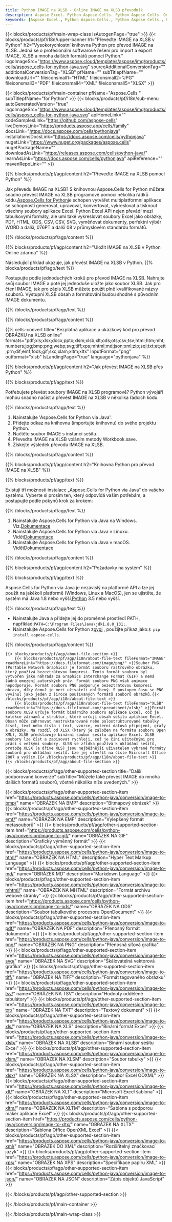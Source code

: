 ```yaml
---
title: Python IMAGE na XLSB - Online IMAGE na XLSB převodník
description: Aspose Excel. Python Aspose.Cells. Python Aspose Cells. Online zdarma Python Převést OBRÁZEK do formátu uložení XLSB. Python IMAGE do formátu XLSB. Uložit IMAGE na XLSB Python.
keywords: [Aspose Excel., Python Aspose.Cells., Python Aspose Cells., Python IMAGE to XLSB saveformat., Free Online IMAGE to XLSB Python., Python Convert IMAGE to XLSB]
---
```

{{< blocks/products/pf/main-wrap-class isAutogenPage="true" >}}
{{< blocks/products/pf/i18n/upper-banner h1="Převeďte IMAGE na XLSB v Python" h2="Vysokorychlostní knihovna Python pro převod IMAGE na XLSB. Jedná se o profesionální softwarové řešení pro import a export IMAGE, XLSB a mnoha dalších formátů pomocí Python." logoImageSrc="https://www.aspose.cloud/templates/aspose/img/products/cells/aspose_cells-for-python-java.svg" sourceAdditionalConversionTag="" additionalConversionTag="XLSB" pfName="" subTitlepfName="" downloadUrl="" fileiconsmall1="HTML" fileiconsmall2="JPG" fileiconsmall3="PDF" fileiconsmall4="XML" fileiconsmall5="XLSX" >}}

{{< blocks/products/pf/main-container pfName="Aspose.Cells " subTitlepfName="for Python" >}}
{{< blocks/products/pf/i18n/sub-menu autoGeneratedVersion="true" logoImageSrc="https://www.aspose.cloud/templates/aspose/img/products/cells/aspose_cells-for-python-java.svg" apiHomeLink="" codeSamplesLink="https://github.com/aspose-cells" liveDemosLink="https://products.aspose.app/cells/family" docsLink="https://docs.aspose.com/cells/pythonjava" installationsDocsLink="https://docs.aspose.com/cells/pythonjava" nugetLink="https://www.nuget.org/packages/aspose.cells" nugetPackageName="" downloadAsLink="https://releases.aspose.com/cells/python-java/" learnAsLink="https://docs.aspose.com/cells/pythonjava" apiReference="" mavenRepoLink="" >}}


{{% blocks/products/pf/agp/content h2="Převeďte IMAGE na XLSB pomocí Python" %}}

 Jak převedu IMAGE na XLSB? S knihovnou Aspose.Cells for Python můžete snadno převést IMAGE na XLSB programově pomocí několika řádků kódu.[Aspose.Cells for Python](https://pypi.org/project/aspose-cells)je schopen vytvářet multiplatformní aplikace se schopností generovat, upravovat, konvertovat, vykreslovat a tisknout všechny soubory aplikace Excel. Python Excel API nejen převádí mezi tabulkovými formáty, ale umí také vykreslovat soubory Excel jako obrázky, PDF, HTML, ODS, CSV, CSV, SVG, vyměňovat dokumenty, perfektní výběr WORD a další, 076PT a další 08 v průmyslovém standardu formátů.
 
{{% /blocks/products/pf/agp/content %}}

{{% blocks/products/pf/agp/content h2="Uložit IMAGE na XLSB v Python Online zdarma" %}}

Následující příklad ukazuje, jak převést IMAGE na XLSB v Python.
{{% blocks/products/pf/agp/text %}}

Postupujte podle jednoduchých kroků pro převod IMAGE na XLSB. Nahrajte svůj soubor IMAGE a poté jej jednoduše uložte jako soubor XLSB. Jak pro čtení IMAGE, tak pro zápis XLSB můžete použít plně kvalifikované názvy souborů. Výstupní XLSB obsah a formátování budou shodné s původním IMAGE dokumentu.

{{% /blocks/products/pf/agp/text %}}

{{% /blocks/products/pf/agp/content %}}

{{% cells-convert title="Bezplatná aplikace a ukázkový kód pro převod OBRÁZKU na XLSB online" formats="pdf;xls;xlsx;docx;pptx;xlsm;xlsb;xlt;ods;ots;csv;tsv;html;htm;mht;numbers;jpg;bmp;png;webp;svg;tiff;xps;mhtml;md;json;xml;zip;sql;txt;et;ett;prn;dif;emf;fods;gif;sxc;xlam;xltm;xltx" InputFormat="png" outformat="xlsb" IsLandingPage="true" language="pythonjava" %}}

{{% blocks/products/pf/agp/content h2="Jak převést IMAGE na XLSB přes Python" %}}

{{% blocks/products/pf/agp/text %}}

Potřebujete převést soubory IMAGE na XLSB programově? Python vývojáři mohou snadno načíst a převést IMAGE na XLSB v několika řádcích kódu.

{{% /blocks/products/pf/agp/text %}}

1.  Nainstalujte 'Aspose.Cells for Python via Java'.
1.  Přidejte odkaz na knihovnu (importujte knihovnu) do svého projektu Python.
1.  Načtěte soubor IMAGE s instancí sešitu.
1.  Převeďte IMAGE na XLSB voláním metody Workbook.save.
1.  Získejte výsledek převodu IMAGE na XLSB.

{{% /blocks/products/pf/agp/content %}}

{{% blocks/products/pf/agp/content h2="Knihovna Python pro převod IMAGE na XLSB" %}}

{{% blocks/products/pf/agp/text %}}

Existují tři možnosti instalace „Aspose.Cells for Python via Java“ do vašeho systému. Vyberte si prosím ten, který odpovídá vašim potřebám, a postupujte podle pokynů krok za krokem:

{{% /blocks/products/pf/agp/text %}}

1.  Nainstalujte Aspose.Cells for Python via Java na Windows. Viz.[Dokumentace](https://docs.aspose.com/cells/python-java/getting-started/#windows)
1.  Nainstalujte Aspose.Cells for Python via Java v Linuxu. Vidět[Dokumentace](https://docs.aspose.com/cells/python-java/getting-started/#linux)
1.  Nainstalujte Aspose.Cells for Python via Java v macOS. Vidět[Dokumentace](https://docs.aspose.com/cells/python-java/getting-started/#macos)

{{% /blocks/products/pf/agp/content %}}

{{% blocks/products/pf/agp/content h2="Požadavky na systém" %}}

{{% blocks/products/pf/agp/text %}}

Aspose.Cells for Python via Java je nezávislý na platformě API a lze jej použít na jakékoli platformě (Windows, Linux a MacOS), jen se ujistěte, že systém má Java 1.8 nebo vyšší,[Python](https://www.python.org/downloads/) 3.5 nebo vyšší.
 
{{% /blocks/products/pf/agp/text %}}

-  Nainstalujte Java a přidejte jej do proměnné prostředí PATH, například:<code>PATH=C:\Program Files\Java\jdk1.8.0_131;</code>.
- Nainstalujte Aspose.Cells for Python z<a href="https://pypi.org/project/aspose-cells/">pypi</a> , použijte příkaz jako:<code>$ pip install aspose-cells</code>.

{{% /blocks/products/pf/agp/content %}}

<!-- aboutfile Starts -->
    {{< blocks/products/pf/agp/about-file-section >}}
        {{< blocks/products/pf/agp/i18n/about-file-text fileFormat="IMAGE" readMoreLink="https://docs.fileformat.com/image/png/" >}}Soubor PNG (Portable Network Graphics) je formát souboru rastrového obrázku, který používá bezeztrátovou kompresi. Tento formát souboru byl vytvořen jako náhrada za Graphics Interchange Format (GIF) a nemá žádná omezení autorských práv. Formát souboru PNG však animace nepodporuje. Formát souboru PNG podporuje bezeztrátovou kompresi obrazu, díky čemuž je mezi uživateli oblíbený. S postupem času se PNG vyvinul jako jeden z široce používaných formátů souborů obrázků.{{< /blocks/products/pf/agp/i18n/about-file-text >}}
        {{< blocks/products/pf/agp/i18n/about-file-text fileFormat="XLSB" readMoreLink="https://docs.fileformat.com/spreadsheet/xlsb/" >}}Formát souboru XLSB určuje formát binárního souboru aplikace Excel, což je kolekce záznamů a struktur, které určují obsah sešitu aplikace Excel. Obsah může zahrnovat nestrukturované nebo polostrukturované tabulky čísel, text nebo čísla i text, vzorce, externí datová připojení, grafy a obrázky. Na rozdíl od XLSX (který je založen na formátu souboru Open XML), XLSB představuje binární soubor sešitu aplikace Excel. XLSB soubory lze číst a zapisovat rychleji, což je činí užitečnými pro práci s velkými soubory. XLSB se zřídka používá k ukládání sešitů, protože XLSX (a dříve XLS) jsou nejběžnější uživatelem vybrané formáty souborů pro ukládání sešitů. Lze jej otevřít na čísle Microsoft Office 2007 a vyšším.{{< /blocks/products/pf/agp/i18n/about-file-text >}}
    {{< /blocks/products/pf/agp/about-file-section >}}
<!-- aboutfile Ends -->

{{< blocks/products/pf/agp/other-supported-section title="Další podporované konverze" subTitle="Můžete také převést IMAGE do mnoha dalších formátů souborů, včetně několika níže uvedených." >}}

{{< blocks/products/pf/agp/other-supported-section-item href="https://products.aspose.com/cells/python-java/conversion/image-to-bmp/" name="OBRÁZEK NA BMP" description="Bitmapový obrázek" >}}
{{< blocks/products/pf/agp/other-supported-section-item href="https://products.aspose.com/cells/python-java/conversion/image-to-emf/" name="OBRÁZEK NA EMF" description="Vylepšený formát metasouborů" >}}
{{< blocks/products/pf/agp/other-supported-section-item href="https://products.aspose.com/cells/python-java/conversion/image-to-gif/" name="OBRÁZEK NA GIF" description="Grafický výměnný formát" >}}
{{< blocks/products/pf/agp/other-supported-section-item href="https://products.aspose.com/cells/python-java/conversion/image-to-html/" name="OBRÁZEK NA HTML" description="Hyper Text Markup Language" >}}
{{< blocks/products/pf/agp/other-supported-section-item href="https://products.aspose.com/cells/python-java/conversion/image-to-md/" name="OBRÁZEK MD" description="Markdown Language" >}}
{{< blocks/products/pf/agp/other-supported-section-item href="https://products.aspose.com/cells/python-java/conversion/image-to-mhtml/" name="OBRÁZEK NA MHTML" description="Formát archivu webové stránky" >}}
{{< blocks/products/pf/agp/other-supported-section-item href="https://products.aspose.com/cells/python-java/conversion/image-to-ods/" name="OBRÁZEK NA ODS" description="Soubor tabulkového procesoru OpenDocument" >}}
{{< blocks/products/pf/agp/other-supported-section-item href="https://products.aspose.com/cells/python-java/conversion/image-to-pdf/" name="OBRÁZEK NA PDF" description="Přenosný formát dokumentu" >}}
{{< blocks/products/pf/agp/other-supported-section-item href="https://products.aspose.com/cells/python-java/conversion/image-to-png/" name="OBRÁZEK NA PNG" description="Přenosná síťová grafika" >}}
{{< blocks/products/pf/agp/other-supported-section-item href="https://products.aspose.com/cells/python-java/conversion/image-to-svg/" name="OBRÁZEK NA SVG" description="Škálovatelná vektorová grafika" >}}
{{< blocks/products/pf/agp/other-supported-section-item href="https://products.aspose.com/cells/python-java/conversion/image-to-tiff/" name="OBRÁZEK NA TIFF" description="Formát tagovaného obrázku" >}}
{{< blocks/products/pf/agp/other-supported-section-item href="https://products.aspose.com/cells/python-java/conversion/image-to-tsv/" name="OBRÁZEK NA TSV" description="Hodnoty oddělené tabulátory" >}}
{{< blocks/products/pf/agp/other-supported-section-item href="https://products.aspose.com/cells/python-java/conversion/image-to-txt/" name="OBRÁZEK NA TXT" description="Textový dokument" >}}
{{< blocks/products/pf/agp/other-supported-section-item href="https://products.aspose.com/cells/python-java/conversion/image-to-xls/" name="OBRÁZEK NA XLS" description="Binární formát Excel" >}}
{{< blocks/products/pf/agp/other-supported-section-item href="https://products.aspose.com/cells/python-java/conversion/image-to-xlsb/" name="OBRÁZEK NA XLSB" description="Binární soubor sešitu Excel" >}}
{{< blocks/products/pf/agp/other-supported-section-item href="https://products.aspose.com/cells/python-java/conversion/image-to-xlsm/" name="OBRÁZEK NA XLSM" description="Soubor tabulky" >}}
{{< blocks/products/pf/agp/other-supported-section-item href="https://products.aspose.com/cells/python-java/conversion/image-to-xlsx/" name="OBRÁZEK NA XLSX" description="Soubor Excel OOXML" >}}
{{< blocks/products/pf/agp/other-supported-section-item href="https://products.aspose.com/cells/python-java/conversion/image-to-xlt/" name="OBRÁZEK NA XLT" description="Microsoft Excel šablona" >}}
{{< blocks/products/pf/agp/other-supported-section-item href="https://products.aspose.com/cells/python-java/conversion/image-to-xltm/" name="OBRÁZEK NA XLTM" description="Šablona s podporou maker aplikace Excel" >}}
{{< blocks/products/pf/agp/other-supported-section-item href="https://products.aspose.com/cells/python-java/conversion/image-to-xltx/" name="OBRÁZEK NA XLTX" description="Šablona Office OpenXML Excel" >}}
{{< blocks/products/pf/agp/other-supported-section-item href="https://products.aspose.com/cells/python-java/conversion/image-to-xml/" name="OBRÁZEK DO XML" description="Rozšiřitelný značkovací jazyk" >}}
{{< blocks/products/pf/agp/other-supported-section-item href="https://products.aspose.com/cells/python-java/conversion/image-to-xps/" name="OBRÁZEK NA XPS" description="Specifikace papíru XML" >}}
{{< blocks/products/pf/agp/other-supported-section-item href="https://products.aspose.com/cells/python-java/conversion/image-to-json/" name="OBRÁZEK NA JSON" description="Zápis objektů JavaScript" >}}

{{< /blocks/products/pf/agp/other-supported-section >}}

{{< /blocks/products/pf/main-container >}}
    
{{< /blocks/products/pf/main-wrap-class >}}
